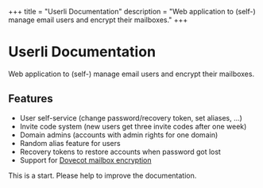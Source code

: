 +++
title = "Userli Documentation"
description = "Web application to (self-) manage email users and encrypt their mailboxes."
+++

# Userli Documentation

Web application to (self-) manage email users and encrypt their mailboxes.

## Features

* User self-service (change password/recovery token, set aliases, ...)
* Invite code system (new users get three invite codes after one week)
* Domain admins (accounts with admin rights for one domain)
* Random alias feature for users
* Recovery tokens to restore accounts when password got lost
* Support for [Dovecot mailbox encryption](https://wiki.dovecot.org/Plugins/MailCrypt)

This is a start. Please help to improve the documentation.
